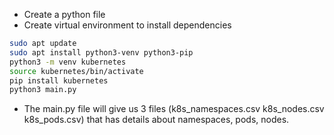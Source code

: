 - Create a python file
- Create virtual environment to install dependencies
```bash
sudo apt update
sudo apt install python3-venv python3-pip
python3 -m venv kubernetes
source kubernetes/bin/activate
pip install kubernetes
python3 main.py
```
- The main.py file will give us 3 files (k8s_namespaces.csv  k8s_nodes.csv  k8s_pods.csv) that has details about namespaces, pods, nodes. 